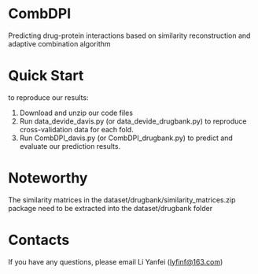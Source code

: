 # CombDPI
Predicting drug-protein interactions based on similarity reconstruction and adaptive combination algorithm

# Quick Start
to reproduce our results:
1. Download and unzip our code files
2. Run data_devide_davis.py (or data_devide_drugbank.py) to reproduce cross-validation data for each fold.
3. Run CombDPI_davis.py (or CombDPI_drugbank.py) to predict and evaluate our prediction results.

# Noteworthy
The similarity matrices in the dataset/drugbank/similarity_matrices.zip package need to be extracted into the dataset/drugbank folder

# Contacts
If you have any questions, please email Li Yanfei (lyfinf@163.com)
